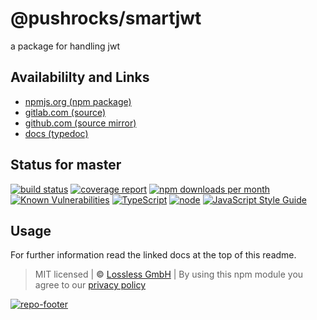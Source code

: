 # @pushrocks/smartjwt
a package for handling jwt

## Availabililty and Links
* [npmjs.org (npm package)](https://www.npmjs.com/package/@pushrocks/smartjwt)
* [gitlab.com (source)](https://gitlab.com/pushrocks/smartjwt)
* [github.com (source mirror)](https://github.com/pushrocks/smartjwt)
* [docs (typedoc)](https://pushrocks.gitlab.io/smartjwt/)

## Status for master
[![build status](https://gitlab.com/pushrocks/smartjwt/badges/master/build.svg)](https://gitlab.com/pushrocks/smartjwt/commits/master)
[![coverage report](https://gitlab.com/pushrocks/smartjwt/badges/master/coverage.svg)](https://gitlab.com/pushrocks/smartjwt/commits/master)
[![npm downloads per month](https://img.shields.io/npm/dm/@pushrocks/smartjwt.svg)](https://www.npmjs.com/package/@pushrocks/smartjwt)
[![Known Vulnerabilities](https://snyk.io/test/npm/@pushrocks/smartjwt/badge.svg)](https://snyk.io/test/npm/@pushrocks/smartjwt)
[![TypeScript](https://img.shields.io/badge/TypeScript->=%203.x-blue.svg)](https://nodejs.org/dist/latest-v10.x/docs/api/)
[![node](https://img.shields.io/badge/node->=%2010.x.x-blue.svg)](https://nodejs.org/dist/latest-v10.x/docs/api/)
[![JavaScript Style Guide](https://img.shields.io/badge/code%20style-prettier-ff69b4.svg)](https://prettier.io/)

## Usage

For further information read the linked docs at the top of this readme.

> MIT licensed | **&copy;** [Lossless GmbH](https://lossless.gmbh)
| By using this npm module you agree to our [privacy policy](https://lossless.gmbH/privacy.html)

[![repo-footer](https://pushrocks.gitlab.io/assets/repo-footer.svg)](https://maintainedby.lossless.com)
